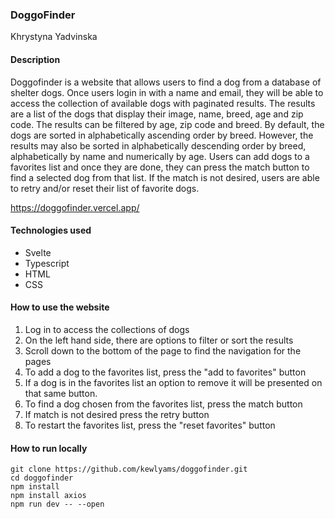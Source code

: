 
### DoggoFinder

Khrystyna Yadvinska

#### Description

Doggofinder is a website that allows users to find a dog from a database of shelter dogs. Once users login in with a name and email, they will be able to access the collection of available dogs with paginated results. The results are a list of the dogs that display their image, name, breed, age and zip code. The results can be filtered by age, zip code and breed. By default, the dogs are sorted in alphabetically ascending order by breed. However, the results may also be sorted in alphabetically descending order by breed, alphabetically by name and numerically by age. Users can add dogs to a favorites list and once they are done, they can press the match button to find a selected dog from that list. If the match is not desired, users are able to retry and/or reset their list of favorite dogs. 

https://doggofinder.vercel.app/

#### Technologies used

- Svelte
- Typescript 
- HTML
- CSS

#### How to use the website

1) Log in to access the collections of dogs
2) On the left hand side, there are options to filter or sort the results
3) Scroll down to the bottom of the page to find the navigation for the pages
4) To add a dog to the favorites list, press the "add to favorites" button
5) If a dog is in the favorites list an option to remove it will be presented on that same button.
6) To find a dog chosen from the favorites list, press the match button
7) If match is not desired press the retry button
8) To restart the favorites list, press the "reset favorites" button

#### How to run locally

```
git clone https://github.com/kewlyams/doggofinder.git
cd doggofinder
npm install
npm install axios
npm run dev -- --open
```



